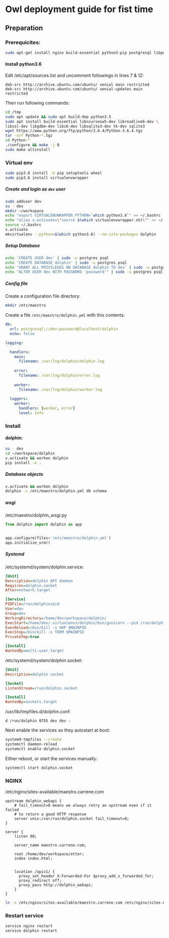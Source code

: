 
Owl deployment guide for fist time
==================================

Preparation
-----------

### Prerequicites:

```bash
sudo apt-get install nginx build-essential python3-pip postgresql libpq-dev
```

#### Install python3.6

Edit /etc/apt/sources.list and uncomment followings in lines 7 & 12:

```
deb-src http://archive.ubuntu.com/ubuntu/ xenial main restricted 
deb-src http://archive.ubuntu.com/ubuntu/ xenial-updates main restricted    
```

Then run following commands:

```bash
cd /tmp
sudo apt update && sudo apt build-dep python3.5
sudo apt install build-essential libncursesw5-dev libreadline6-dev \
libssl-dev libgdbm-dev libc6-dev libsqlite3-dev tk-dev sqlite3    
wget https://www.python.org/ftp/python/3.6.4/Python-3.6.4.tgz    
tar -xvf Python-*.tgz    
cd Python-*    
./configure && make -j 8    
sudo make altinstall    
```

### Virtual env

```bash
sudo pip3.6 install -U pip setuptools wheel
sudo pip3.6 install virtualenvwrapper
```

##### Create and login as `dev` user

```bash
sudo adduser dev
su - dev
mkdir ~/workspace
echo "export VIRTUALENVWRAPPER_PYTHON=`which python3.6`" >> ~/.bashrc
echo "alias v.activate=\"source $(which virtualenvwrapper.sh)\"" >> ~/.bashrc
source ~/.bashrc
v.activate
mkvirtualenv --python=$(which python3.6) --no-site-packages dolphin

```

##### Setup Database

```bash
echo 'CREATE USER dev' | sudo -u postgres psql
echo 'CREATE DATABASE dolphin' | sudo -u postgres psql
echo 'GRANT ALL PRIVILEGES ON DATABASE dolphin TO dev' | sudo -u postgres psql
echo "ALTER USER dev WITH PASSWORD 'password'" | sudo -u postgres psql
```

##### Config file

Create a configuration file directory:
```bash
mkdir /etc/maestro
```

Create a file `/etc/maestro/dolphin.yml` with this contents:

```yaml
db:
  url: postgresql://dev:password@localhost/dolphin
  echo: false

logging:

  handlers:
    main:
      filename: /var/log/dolphin/dolphin.log
      
    error:
      filename: /var/log/dolphin/error.log
    
    worker:
      filename: /var/log/dolphin/worker.log
    
  loggers:
    worker:
      handlers: [worker, error]
      level: info

```

### Install

#### dolphin:
```bash
su - dev
cd ~/workspace/dolphin
v.activate && workon dolphin
pip install -e .
```

##### Database objects

```bash
v.activate && workon dolphin
dolphin -c /etc/maestro/dolphin.yml db schema
```

##### wsgi

/etc/maestro/dolphin_wsgi.py
```python
from dolphin import dolphin as app


app.configure(files='/etc/maestro/dolphin.yml')
app.initialize_orm()

```

##### Systemd

/etc/systemd/system/dolphin.service:

```ini
[Unit]
Description=dolphin API daemon
Requires=dolphin.socket
After=network.target

[Service]
PIDFile=/run/dolphin/pid
User=dev
Group=dev
WorkingDirectory=/home/dev/workspace/dolphin/
ExecStart=/home/dev/.virtualenvs/dolphin/bin/gunicorn --pid /run/dolphin/pid --chdir /etc/maestro dolphin_wsgi:app
ExecReload=/bin/kill -s HUP $MAINPID
ExecStop=/bin/kill -s TERM $MAINPID
PrivateTmp=true

[Install]
WantedBy=multi-user.target


```

/etc/systemd/system/dolphin.socket:

```ini
[Unit]
Description=dolphin socket

[Socket]
ListenStream=/run/dolphin.socket

[Install]
WantedBy=sockets.target
```

/usr/lib/tmpfiles.d/dolphin.conf:

```
d /run/dolphin 0755 dev dev -
```

Next enable the services so they autostart at boot:

```bash
systemd-tmpfiles --create
systemctl daemon-reload
systemctl enable dolphin.socket
```

Either reboot, or start the services manually:

```bash
systemctl start dolphin.socket
```

### NGINX

/etc/nginx/sites-available/maestro.carrene.com

```
upstream dolphin_webapi {
    # fail_timeout=0 means we always retry an upstream even if it failed
    # to return a good HTTP response
    server unix:/var/run/dolphin.socket fail_timeout=0;
}

server {
    listen 80;

    server_name maestro.carrene.com;

    root /home/dev/workspace/otter;
    index index.html;


    location /apiv1/ {
      proxy_set_header X-Forwarded-For $proxy_add_x_forwarded_for;
      proxy_redirect off;
      proxy_pass http://dolphin_webapi;
    }
}

```

```bash
ln -s /etc/nginx/sites-available/maestro.carrene.com /etc/nginx/sites-enabled/
```

### Restart service

```bash
service nginx restart
service dolphin restart
```
